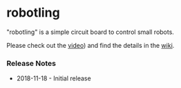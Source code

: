 # robotling

"robotling" is a simple circuit board to control small robots.

Please check out the [video](https://youtu.be/l2hTQQoWjVY)) and find the details in the [wiki](https://github.com/teuler/robotling/wiki). 

### Release Notes

* 2018-11-18 - Initial release 
